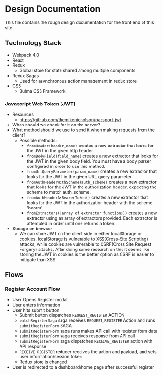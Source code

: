 # Design Documentation
This file contains the rough design documentation for the front end of this site.

## Technology Stack
- Webpack 4.0
- React
- Redux
  - Global store for state shared among multiple components
- Redux Sagas
  - Used for asynchronous action management in redux store
- CSS
  - Bulma CSS Framework


### Javascript Web Token (JWT)
- Resources
  - https://github.com/themikenicholson/passport-jwt
- When should we check for it on the server?
- What method should we use to send it when making requests from the client?
  - Possible methods:
    - `fromHeader(header_name)` creates a new extractor that looks for the JWT in the given http header
    - `fromBodyField(field_name)` creates a new extractor that looks for the JWT in the given body field. You must have a body parser configured in order to use this method.
    - `fromUrlQueryParameter(param_name)` creates a new extractor that looks for the JWT in the given URL query parameter.
    - `fromAuthHeaderWithScheme(auth_scheme)` creates a new extractor that looks for the JWT in the authorization header, expecting the scheme to match auth_scheme.
    - `fromAuthHeaderAsBearerToken()` creates a new extractor that looks for the JWT in the authorization header with the scheme 'bearer'
    - `fromExtractors([array of extractor functions])` creates a new extractor using an array of extractors provided. Each extractor is attempted in order until one returns a token.
- Storage on browser
  - We can store JWT on the client side in either localStorage or cookies. localStorage is vulnerable to XSS(Cross-Site Scripting) attacks, while cookies are vulnerable to CSRF(Cross Site Request Forgery) attacks. After doing some research on this it seems like storing the JWT in cookies is the better option as CSRF is easier to mitigate than XSS.

## Flows


### Register Account Flow
- User Opens Register modal
- User enters information
- User hits submit button
  - Submit button dispatches `REQUEST_REGISTER` ACTION
  - `watchRegisterSaga` saga receives `REQUEST_REGISTER` Action and runs `submitRegisterForm` SAGA
  - `submitRegisterForm` saga runs makes API call with register form data
  - `submitRegisterForm` saga receives response from API call
  - `submitRegisterForm` saga dispatches `RECEIVE_REGISTER` action with API response
  - `RECEIVE_REGISTER` reducer receives the action and payload, and sets user information/session token
  - Redux store is changed
- User is redirected to a dashboard/home page after successful register